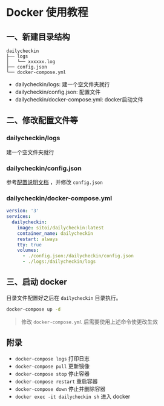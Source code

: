 # Docker 使用教程

## 一、新建目录结构

```text
dailycheckin
├── logs
│   └── xxxxxx.log
├── config.json
└── docker-compose.yml
```

- dailycheckin/logs: 建一个空文件夹就行
- dailycheckin/config.json: 配置文件
- dailycheckin/docker-compose.yml: docker启动文件

## 二、修改配置文件等

### dailycheckin/logs

建一个空文件夹就行

### dailycheckin/config.json

参考[配置说明文档](https://github.com/Sitoi/dailycheckin/blob/main/docs/settings.md) ，并修改 `config.json`

### dailycheckin/docker-compose.yml

```yaml
version: '3'
services:
  dailycheckin:
    image: sitoi/dailycheckin:latest
    container_name: dailycheckin
    restart: always
    tty: true
    volumes:
      - ./config.json:/dailycheckin/config.json
      - ./logs:/dailycheckin/logs
```

## 三、启动 docker

目录文件配置好之后在 `dailycheckin` 目录执行。

```bash
docker-compose up -d
```

> 修改 `docker-compose.yml` 后需要使用上述命令使更改生效

## 附录

- `docker-compose logs` 打印日志
- `docker-compose pull` 更新镜像
- `docker-compose stop` 停止容器
- `docker-compose restart` 重启容器
- `docker-compose down` 停止并删除容器
- `docker exec -it dailycheckin sh` 进入 docker